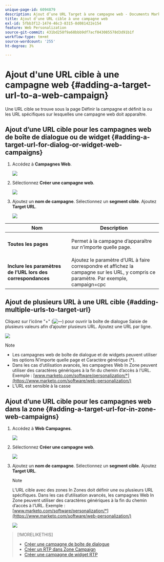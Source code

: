 ```yaml
---
unique-page-id: 6094879
description: Ajout d’une URL Target à une campagne web - Documents Marketo - Documentation du produit
title: Ajout d'une URL cible à une campagne web
exl-id: 5fbb3f12-1474-46c3-8315-8d081422e154
feature: Web Personalization
source-git-commit: 431bd258f9a68bbb9df7acf043085578d3d91b1f
workflow-type: tm+mt
source-wordcount: '255'
ht-degree: 3%

---
```


# Ajout d&#39;une URL cible à une campagne web {#adding-a-target-url-to-a-web-campaign}

Une URL cible se trouve sous la page Définir la campagne et définit la ou les URL spécifiques sur lesquelles une campagne web doit apparaître.

## Ajout d’une URL cible pour les campagnes web de boîte de dialogue ou de widget {#adding-a-target-url-for-dialog-or-widget-web-campaigns}

1. Accédez à **Campagnes Web**.

   ![](assets/web-campaigns-hand-5.jpg)

1. Sélectionnez **Créer une campagne web**.

   ![](assets/create-new-web-campaign-hand.jpg)

1. Ajoutez un **nom de campagne**. Sélectionnez un **segment cible**. Ajoutez **Target URL**.

   ![](assets/set-web-campaign-hands.jpg)

<table> 
 <thead> 
  <tr> 
   <th colspan="1" rowspan="1">Nom</th> 
   <th colspan="1" rowspan="1">Description</th> 
  </tr> 
 </thead> 
 <tbody> 
  <tr> 
   <td colspan="1" rowspan="1"><strong>Toutes les pages</strong></td> 
   <td colspan="1" rowspan="1"><p>Permet à la campagne d’apparaître sur n’importe quelle page.</p></td> 
  </tr> 
  <tr> 
   <td colspan="1" rowspan="1"><p><strong>Inclure les paramètres de l’URL lors des correspondances</strong></p></td> 
   <td colspan="1" rowspan="1">Ajoutez le paramètre d’URL à faire correspondre et affichez la campagne sur les URL, y compris ce paramètre. Par exemple, campaign=cpc</td> 
  </tr> 
 </tbody> 
</table>

## Ajout de plusieurs URL à une URL cible {#adding-multiple-urls-to-target-url}

Cliquez sur l’icône &quot;+&quot; (![—](assets/image2015-2-18-8-3a40-3a59.png)) pour ouvrir la boîte de dialogue Saisie de plusieurs valeurs afin d’ajouter plusieurs URL. Ajoutez une URL par ligne.

![](assets/image2015-2-23-18-3a15-3a57.png)

>[!NOTE]
>
>* Les campagnes web de boîte de dialogue et de widgets peuvent utiliser les options N’importe quelle page et Caractère générique (&#42;).
>* Dans les cas d’utilisation avancés, les campagnes Web In Zone peuvent utiliser des caractères génériques à la fin du chemin d’accès à l’URL. Exemple : [www.marketo.com/software/personalization/*](https://www.marketo.com/software/web-personalization/)
>* L’URL est sensible à la casse

## Ajout d’une URL cible pour les campagnes web dans la zone {#adding-a-target-url-for-in-zone-web-campaigns}

1. Accédez à **Web** **Campagnes**.

   ![](assets/web-campaigns-hand-5.jpg)

1. Sélectionnez **Créer une campagne web**.

   ![](assets/create-new-web-campaign-hand.jpg)

1. Ajoutez un **nom de campagne**. Sélectionnez un **segment cible**. Ajoutez **Target URL**.

   >[!NOTE]
   >
   >L’URL cible avec des zones In Zones doit définir une ou plusieurs URL spécifiques. Dans les cas d’utilisation avancés, les campagnes Web In Zone peuvent utiliser des caractères génériques à la fin du chemin d’accès à l’URL. Exemple : [www.marketo.com/software/personalization/*](https://www.marketo.com/software/web-personalization/)

   ![](assets/set-web-campaign-multiple-hands.jpg)

>[!MORELIKETHIS]
>
>* [Créer une campagne de boîte de dialogue](/help/marketo/product-docs/web-personalization/working-with-web-campaigns/create-a-new-dialog-web-campaign.md)
>* [Créer un RTP dans Zone Campaign](/help/marketo/product-docs/web-personalization/working-with-web-campaigns/create-a-new-in-zone-web-campaign.md)
>* [Créer une campagne de widget RTP](/help/marketo/product-docs/web-personalization/working-with-web-campaigns/create-a-new-widget-web-campaign.md)
